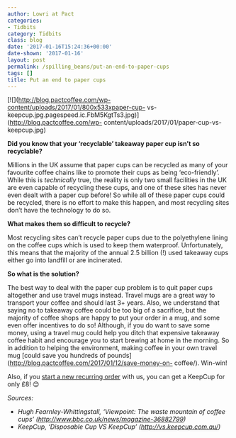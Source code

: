 ```yaml
---
author: Lowri at Pact
categories:
- Tidbits
category: Tidbits
class: blog
date: '2017-01-16T15:24:36+00:00'
date-shown: '2017-01-16'
layout: post
permalink: /spilling_beans/put-an-end-to-paper-cups
tags: []
title: Put an end to paper cups
---
```


[![](http://blog.pactcoffee.com/wp-content/uploads/2017/01/800x533xpaper-cup-
vs-keepcup.jpg.pagespeed.ic.FbM5KgtTs3.jpg)](http://blog.pactcoffee.com/wp-
content/uploads/2017/01/paper-cup-vs-keepcup.jpg)

**Did you know that your ‘recyclable’ takeaway paper cup isn’t so
recyclable?**

Millions in the UK assume that paper cups can be recycled as many of your
favourite coffee chains like to promote their cups as being ‘eco-friendly’.
While this is _technically_ true, the reality is only two small facilities in
the UK are even capable of recycling these cups, and one of these sites has
never even dealt with a paper cup before! So while all of these paper cups
could be recycled, there is no effort to make this happen, and most recycling
sites don’t have the technology to do so.

**What makes them so difficult to recycle?**

Most recycling sites can’t recycle paper cups due to the polyethylene lining
on the coffee cups which is used to keep them waterproof. Unfortunately, this
means that the majority of the annual 2.5 billion (!) used takeaway cups
either go into landfill or are incinerated.

**So what is the solution?**

The best way to deal with the paper cup problem is to quit paper cups
altogether and use travel mugs instead. Travel mugs are a great way to
transport your coffee and should last 3+ years. Also, we understand that
saying no to takeaway coffee could be too big of a sacrifice, but the majority
of coffee shops are happy to put your order in a mug, and some even offer
incentives to do so! Although, if you do want to save some money, using a
travel mug could help you ditch that expensive takeaway coffee habit and
encourage you to start brewing at home in the morning. So in addition to
helping the environment, making coffee in your own travel mug [could save you
hundreds of pounds](http://blog.pactcoffee.com/2017/01/12/save-money-on-
coffee/). Win-win!

Also, if you [start a new recurring
order](https://www.pactcoffee.com/my/orders/create) with us, you can get a
KeepCup for only £8! 😊

_Sources:_

  * _Hugh Fearnley-Whittingstall, ‘Viewpoint: The waste mountain of coffee cups’ (<http://www.bbc.co.uk/news/magazine-36882799>)_
  * _KeepCup, ‘Disposable Cup VS KeepCup’ (<http://vs.keepcup.com.au/>)_